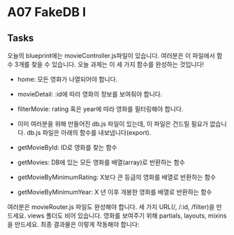 # A07 FakeDB I

## Tasks

오늘의 blueprint에는 movieController.js파일이 있습니다. 여러분은 이 파일에서 함수 3개를 찾을 수 있습니다. 오늘 과제는 이 세 가지 함수를 완성하는 것입니다!

- home: 모든 영화가 나열되어야 합니다.
- movieDetail: :id에 따라 영화의 정보를 보여줘야 합니다.
- filterMovie: rating 혹은 year에 따라 영화를 필터링해야 합니다.
- 이미 여러분을 위해 만들어진 db.js 파일이 있는데, 이 파일은 건드릴 필요가 없습니다. db.js 파일은 아래의 함수를 내보냅니다(export).

- getMovieById: ID로 영화를 찾는 함수
- getMovies: DB에 있는 모든 영화를 배열(array)로 반환하는 함수
- getMovieByMinimumRating: X보다 큰 등급의 영화를 배열로 반환하는 함수
- getMovieByMinimumYear: X 년 이후 개봉한 영화를 배열로 반환하는 함수

여러분은 movieRouter.js 파일도 완성해야 합니다. 세 가지 URL(/, /:id, /filter)을 만드세요. views 폴더도 비어 있습니다. 영화를 보여주기 위해 partials, layouts, mixins 을 만드세요. 최종 결과물은 이렇게 작동해야 합니다:
